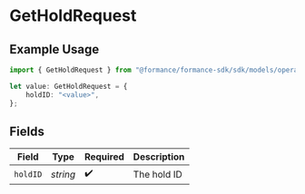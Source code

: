 # GetHoldRequest

## Example Usage

```typescript
import { GetHoldRequest } from "@formance/formance-sdk/sdk/models/operations";

let value: GetHoldRequest = {
    holdID: "<value>",
};
```

## Fields

| Field              | Type               | Required           | Description        |
| ------------------ | ------------------ | ------------------ | ------------------ |
| `holdID`           | *string*           | :heavy_check_mark: | The hold ID        |